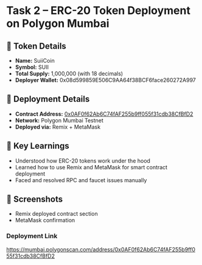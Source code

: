 # Task 2 – ERC-20 Token Deployment on Polygon Mumbai

## 🔹 Token Details
- **Name:** SuiiCoin
- **Symbol:** SUII
- **Total Supply:** 1,000,000 (with 18 decimals)
- **Deployer Wallet:** 0x08d599859E506C9AA64f38BCF6face260272A997

## 🔗 Deployment Details
- **Contract Address:** [0x0AF0f62Ab6C74fAF255b9ff055f31cdb38CfBfD2](https://mumbai.polygonscan.com/address/0x0AF0f62Ab6C74fAF255b9ff055f31cdb38CfBfD2)
- **Network:** Polygon Mumbai Testnet
- **Deployed via:** Remix + MetaMask

## 🧠 Key Learnings
- Understood how ERC-20 tokens work under the hood
- Learned how to use Remix and MetaMask for smart contract deployment
- Faced and resolved RPC and faucet issues manually

## 📸 Screenshots
- Remix deployed contract section
- MetaMask confirmation
### Deployment Link
https://mumbai.polygonscan.com/address/0x0AF0f62Ab6C74fAF255b9ff055f31cdb38CfBfD2

